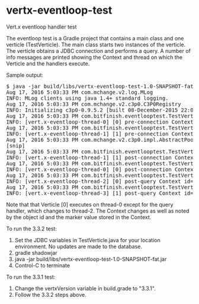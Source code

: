 # vertx-eventloop-test

Vert.x eventloop handler test

The eventloop test is a Gradle project that contains a main class and one verticle (TestVerticle).  The main class starts two instances
of the verticle.  The verticle obtains a JDBC connection and performs a query.  A number of info messages
are printed showing the Context and thread on which the Verticle and the handlers execute.

Sample output:

<pre>
$ java -jar build/libs/vertx-eventloop-test-1.0-SNAPSHOT-fat.jar 
Aug 17, 2016 5:03:33 PM com.mchange.v2.log.MLog 
INFO: MLog clients using java 1.4+ standard logging.
Aug 17, 2016 5:03:33 PM com.mchange.v2.c3p0.C3P0Registry 
INFO: Initializing c3p0-0.9.5.2 [built 08-December-2015 22:06:04 -0800; debug? true; trace: 10]
Aug 17, 2016 5:03:33 PM com.bitfinish.eventlooptest.TestVerticle
INFO: [vert.x-eventloop-thread-0] [0] pre-connection Context id=5f7dfcc8, marker=found
Aug 17, 2016 5:03:33 PM com.bitfinish.eventlooptest.TestVerticle
INFO: [vert.x-eventloop-thread-1] [1] pre-connection Context id=3bbdb42f, marker=found
Aug 17, 2016 5:03:33 PM com.mchange.v2.c3p0.impl.AbstractPoolBackedDataSource 
[snip]
Aug 17, 2016 5:03:33 PM com.bitfinish.eventlooptest.TestVerticle
INFO: [vert.x-eventloop-thread-1] [1] post-connection Context id=3bbdb42f, marker=found
Aug 17, 2016 5:03:33 PM com.bitfinish.eventlooptest.TestVerticle
INFO: [vert.x-eventloop-thread-0] [0] post-connection Context id=5f7dfcc8, marker=found
Aug 17, 2016 5:03:33 PM com.bitfinish.eventlooptest.TestVerticle
INFO: [vert.x-eventloop-thread-2] [0] post-query Context id=383c5de9, marker=null
Aug 17, 2016 5:03:33 PM com.bitfinish.eventlooptest.TestVerticle
INFO: [vert.x-eventloop-thread-3] [1] post-query Context id=035509c7, marker=null
</pre>

Note that that Verticle [0] executes on thread-0 except for the query handler, which changes to 
thread-2.  The Context changes as well as noted by the object id and the marker value stored in the Context.

To run the 3.3.2 test:

1. Set the JDBC variables in TestVerticle.java for your location environment.  No updates are made to the database.
2. gradle shadowjar
3. java -jar build/libs/vertx-eventloop-test-1.0-SNAPSHOT-fat.jar
4. Control-C to terminate

To run the 3.3.1 test:

1. Change the vertxVersion variable in build.grade to "3.3.1".
2. Follow the 3.3.2 steps above.



